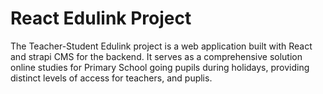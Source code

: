 # React Edulink Project
The Teacher-Student Edulink project  is a web application built with React and strapi CMS for the backend. It serves as a comprehensive solution online studies for Primary School going pupils during holidays, providing distinct levels of access for teachers, and puplis.
